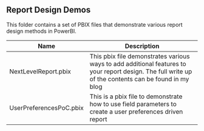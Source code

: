 ## Report Design Demos

This folder contains a set of PBIX files that demonstrate various report design methods in PowerBI.

|Name|Description|
|----|-----------|
|NextLevelReport.pbix| This pbix file demonstrates various ways to add additional features to your report design.  The full write up of the contents can be found in my blog|
|UserPreferencesPoC.pbix| This is a pbix file to demonstrate how to use field parameters to create a user preferences driven report|
